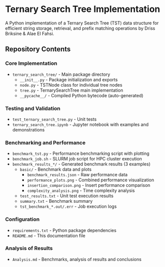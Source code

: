 # Ternary Search Tree Implementation

A Python implementation of a Ternary Search Tree (TST) data structure for efficient string storage, retrieval, and prefix matching operations by Driss Briksine & Alae El Fahsi.

## Repository Contents

### Core Implementation
- `ternary_search_tree/` - Main package directory
  - `__init__.py` - Package initialization and exports
  - `node.py` - TSTNode class for individual tree nodes
  - `tree.py` - TernarySearchTree main implementation
  - `__pycache__/` - Compiled Python bytecode (auto-generated)

### Testing and Validation
- `test_ternary_search_tree.py` -  Unit tests
- `ternary_search_tree.ipynb` - Jupyter notebook with examples and demonstrations

### Benchmarking and Performance
- `benchmark_tst.py` - Performance benchmarking script with plotting
- `benchmark_job.sh` - SLURM job script for HPC cluster execution
- `benchmark_results_*/` - Generated benchmark results (3 examples)
  - `basic/` - Benchmark data and plots
    - `benchmark_results.json` - Raw performance data
    - `performance_plots.png` - Combined performance visualization
    - `insertion_comparison.png` - Insert performance comparison
    - `complexity_analysis.png` - Time complexity analysis
  - `test_results.txt` - Unit test execution results
  - `summary.txt` - Benchmark summary
  - `tst_benchmark_*.out/.err` - Job execution logs

### Configuration
- `requirements.txt` - Python package dependencies
- `README.md` - This documentation file

### Analysis of Results
- `Analysis.md` - Benchmarks, analysis of results and conclusions

